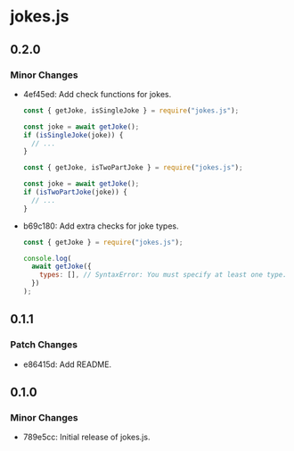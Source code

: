 # jokes.js

## 0.2.0

### Minor Changes

- 4ef45ed: Add check functions for jokes.

  ```js
  const { getJoke, isSingleJoke } = require("jokes.js");

  const joke = await getJoke();
  if (isSingleJoke(joke)) {
    // ...
  }
  ```

  ```js
  const { getJoke, isTwoPartJoke } = require("jokes.js");

  const joke = await getJoke();
  if (isTwoPartJoke(joke)) {
    // ...
  }
  ```

- b69c180: Add extra checks for joke types.

  ```js
  const { getJoke } = require("jokes.js");

  console.log(
    await getJoke({
      types: [], // SyntaxError: You must specify at least one type.
    })
  );
  ```

## 0.1.1

### Patch Changes

- e86415d: Add README.

## 0.1.0

### Minor Changes

- 789e5cc: Initial release of jokes.js.
